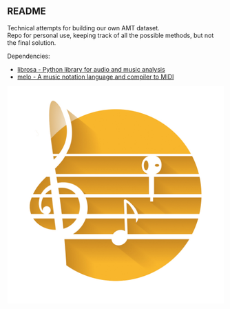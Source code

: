 README  
---  
Technical attempts for building our own AMT dataset.  
Repo for personal use, keeping track of all the possible methods, but not the final solution.  

Dependencies:  
- [librosa - Python library for audio and music analysis](https://github.com/librosa/librosa)  
- [melo - A music notation language and compiler to MIDI](https://github.com/Mistodon/melo/tree/3a100cc7d11e51023a606e33ad5d79b94e301ae7)  

![Our logo: TrOctave](logo/logo.jpg)    

